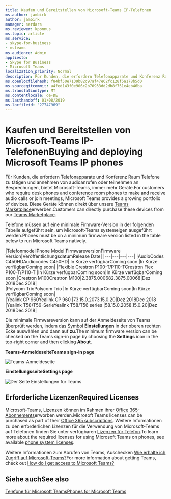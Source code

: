```yaml
---
title: Kaufen und Bereitstellen von Microsoft-Teams IP-Telefonen
ms.author: jambirk
author: jambirk
manager: serdars
ms.reviewer: kponnus
ms.topic: article
ms.service:
- skype-for-business
- msteams
ms.audience: Admin
appliesto:
- Skype for Business
- Microsoft Teams
localization_priority: Normal
description: Für Kunden, die erfordern Telefonapparate und Konferenz Raum Telefone zu tätigen und annehmen von audioanrufen oder teilnehmen an Besprechungen, bietet Microsoft-Teams, immer mehr Geräte. Kunden können diese Geräte über unsere Teams Marketplace direkt erwerben.
ms.openlocfilehash: f84bf50e7139b82c97af47e62fc128f5a178b5d0
ms.sourcegitcommit: a4fed143f0e906c2b70933dd2db8f751e4eb46ba
ms.translationtype: MT
ms.contentlocale: de-DE
ms.lasthandoff: 01/08/2019
ms.locfileid: "27747969"
---
```

# <a name="buying-and-deploying-microsoft-teams-ip-phones"></a><span data-ttu-id="e8479-104">Kaufen und Bereitstellen von Microsoft-Teams IP-Telefonen</span><span class="sxs-lookup"><span data-stu-id="e8479-104">Buying and deploying Microsoft Teams IP phones</span></span>

<span data-ttu-id="e8479-105">Für Kunden, die erfordern Telefonapparate und Konferenz Raum Telefone zu tätigen und annehmen von audioanrufen oder teilnehmen an Besprechungen, bietet Microsoft-Teams, immer mehr Geräte.</span><span class="sxs-lookup"><span data-stu-id="e8479-105">For customers who require desk phones and conference room phones to make and receive audio calls or join meetings, Microsoft Teams provides a growing portfolio of devices.</span></span> <span data-ttu-id="e8479-106">Diese Geräte können direkt über unsere [Teams Marketplace](http://office.com/teamsdevices)erwerben.</span><span class="sxs-lookup"><span data-stu-id="e8479-106">Customers can directly purchase these devices from our [Teams Marketplace](http://office.com/teamsdevices).</span></span>

<span data-ttu-id="e8479-107">Telefone müssen auf eine minimale Firmware-Version in der folgenden Tabelle aufgeführt sein, um Microsoft-Teams systemeigen ausgeführt werden.</span><span class="sxs-lookup"><span data-stu-id="e8479-107">Phones must be on a minimum firmware version listed in the table below to run Microsoft Teams natively.</span></span>

|<span data-ttu-id="e8479-108">Telefonmodell</span><span class="sxs-lookup"><span data-stu-id="e8479-108">Phone Model</span></span>|<span data-ttu-id="e8479-109">Firmwareversion</span><span class="sxs-lookup"><span data-stu-id="e8479-109">Firmware Version</span></span>|<span data-ttu-id="e8479-110">Veröffentlichungsdatum</span><span class="sxs-lookup"><span data-stu-id="e8479-110">Release Date</span></span>|
|---|---|---|---|
|<span data-ttu-id="e8479-111">AudioCodes C450HD</span><span class="sxs-lookup"><span data-stu-id="e8479-111">Audiocodes C450HD</span></span>| <span data-ttu-id="e8479-112">In Kürze verfügbar</span><span class="sxs-lookup"><span data-stu-id="e8479-112">Coming soon</span></span> |<span data-ttu-id="e8479-113">In Kürze verfügbar</span><span class="sxs-lookup"><span data-stu-id="e8479-113">Coming soon</span></span>|
|<span data-ttu-id="e8479-114">Flexible Crestron P100-T/P110-T</span><span class="sxs-lookup"><span data-stu-id="e8479-114">Crestron Flex P100-T/P110-T</span></span>    |<span data-ttu-id="e8479-115">In Kürze verfügbar</span><span class="sxs-lookup"><span data-stu-id="e8479-115">Coming soon</span></span>|<span data-ttu-id="e8479-116">In Kürze verfügbar</span><span class="sxs-lookup"><span data-stu-id="e8479-116">Coming soon</span></span>
|<span data-ttu-id="e8479-117">Crestron M100</span><span class="sxs-lookup"><span data-stu-id="e8479-117">Crestron M100</span></span>|<span data-ttu-id="e8479-118">2.3875.00068</span><span class="sxs-lookup"><span data-stu-id="e8479-118">2.3875.00068</span></span>|<span data-ttu-id="e8479-119">Dez 2018</span><span class="sxs-lookup"><span data-stu-id="e8479-119">Dec 2018</span></span>|       
|<span data-ttu-id="e8479-120">Polycom Trio</span><span class="sxs-lookup"><span data-stu-id="e8479-120">Polycom Trio</span></span>   |<span data-ttu-id="e8479-121">In Kürze verfügbar</span><span class="sxs-lookup"><span data-stu-id="e8479-121">Coming soon</span></span>|<span data-ttu-id="e8479-122">In Kürze verfügbar</span><span class="sxs-lookup"><span data-stu-id="e8479-122">Coming soon</span></span>|   
|<span data-ttu-id="e8479-123">Yealink CP 960</span><span class="sxs-lookup"><span data-stu-id="e8479-123">Yealink CP 960</span></span> |<span data-ttu-id="e8479-124">73.15.0.20</span><span class="sxs-lookup"><span data-stu-id="e8479-124">73.15.0.20</span></span>|<span data-ttu-id="e8479-125">Dez 2018</span><span class="sxs-lookup"><span data-stu-id="e8479-125">Dec 2018</span></span>
|<span data-ttu-id="e8479-126">Yealink T58/T56-Serie</span><span class="sxs-lookup"><span data-stu-id="e8479-126">Yealink T58/T56 series</span></span> |<span data-ttu-id="e8479-127">58.15.0.20</span><span class="sxs-lookup"><span data-stu-id="e8479-127">58.15.0.20</span></span>|<span data-ttu-id="e8479-128">Dez 2018</span><span class="sxs-lookup"><span data-stu-id="e8479-128">Dec 2018</span></span>|


<span data-ttu-id="e8479-129">Die minimale Firmwareversion kann auf der Anmeldeseite von Teams überprüft werden, indem das Symbol **Einstellungen** in der oberen rechten Ecke auswählen und dann auf **zu**.</span><span class="sxs-lookup"><span data-stu-id="e8479-129">The minimum firmware version can be checked on the Teams sign-in page by choosing the **Settings** icon in the top-right corner and then clicking **About**.</span></span>

<span data-ttu-id="e8479-130">**Teams-Anmeldeseite**</span><span class="sxs-lookup"><span data-stu-id="e8479-130">**Teams sign-in page**</span></span>

![Teams-Anmeldeseite](media/teams-sign-in-page.jpg)

<span data-ttu-id="e8479-132">**Einstellungsseite**</span><span class="sxs-lookup"><span data-stu-id="e8479-132">**Settings page**</span></span>

![Der Seite Einstellungen für Teams](media/teams-settings-page.jpg)

## <a name="required-licenses"></a><span data-ttu-id="e8479-134">Erforderliche Lizenzen</span><span class="sxs-lookup"><span data-stu-id="e8479-134">Required Licenses</span></span>

<span data-ttu-id="e8479-135">Microsoft-Teams, Lizenzen können im Rahmen ihrer [Office 365-Abonnements](Office-365-licensing.md)erworben werden.</span><span class="sxs-lookup"><span data-stu-id="e8479-135">Microsoft Teams licenses can be purchased as part of their [Office 365 subscriptions](Office-365-licensing.md).</span></span> <span data-ttu-id="e8479-136">Weitere Informationen zu den erforderlichen Lizenzen für die Verwendung von Microsoft-Teams auf Telefonen finden Sie unter verfügbaren [Lizenzen für Telefon](https://products.office.com/en-us/microsoft-teams/voice-calling).</span><span class="sxs-lookup"><span data-stu-id="e8479-136">To learn more about the required licenses for using Microsoft Teams on phones, see available [phone system licenses](https://products.office.com/en-us/microsoft-teams/voice-calling).</span></span>

<span data-ttu-id="e8479-137">Weitere Informationen zum Abrufen von Teams, Auschecken [Wie erhalte ich Zugriff auf Microsoft-Teams?](https://support.office.com/article/fc7f1634-abd3-4f26-a597-9df16e4ca65b)</span><span class="sxs-lookup"><span data-stu-id="e8479-137">For more information about getting Teams, check out [How do I get access to Microsoft Teams?](https://support.office.com/article/fc7f1634-abd3-4f26-a597-9df16e4ca65b)</span></span>


## <a name="see-also"></a><span data-ttu-id="e8479-138">Siehe auch</span><span class="sxs-lookup"><span data-stu-id="e8479-138">See also</span></span>

[<span data-ttu-id="e8479-139">Telefone für Microsoft Teams</span><span class="sxs-lookup"><span data-stu-id="e8479-139">Phones for Microsoft Teams</span></span>](phones-for-teams.md)